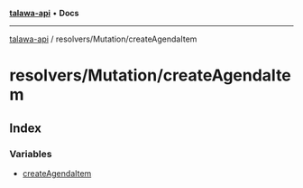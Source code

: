 [**talawa-api**](../../../README.md) • **Docs**

***

[talawa-api](../../../modules.md) / resolvers/Mutation/createAgendaItem

# resolvers/Mutation/createAgendaItem

## Index

### Variables

- [createAgendaItem](variables/createAgendaItem.md)
